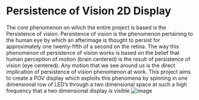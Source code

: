 # Persistence of Vision 2D Display
The core phenomenon on which the entire project is based is the Persistence of vision. Persistence of vision is the phenomenon pertaining to the human eye by which an afterimage is thought to persist for approximately one twenty-fifth of a second on the retina. The way this phenomenon of persistence of vision works is based on the belief that human perception of motion (brain centered) is the result of persistence of vision (eye centered). Any motion that we see around us is the direct implication of persistence of vision phenomenon at work. 
This project aims to create a POV display which exploits this phenomena by spinning in one dimensional row of LED’s through a two dimensional space at such a high frequency that a two dimensional display is visible
![image](https://user-images.githubusercontent.com/85859889/121852667-70764480-cd0d-11eb-889b-289bf8d0b2f7.png)

